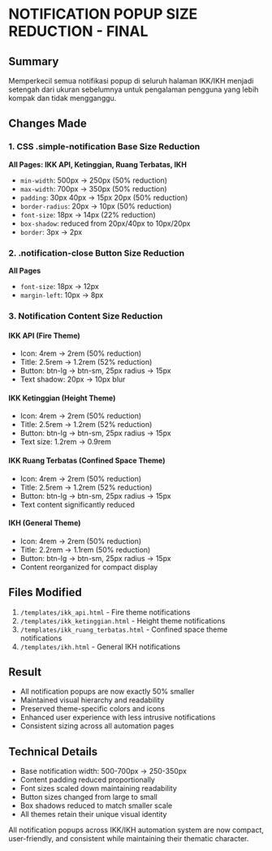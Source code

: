 # NOTIFICATION POPUP SIZE REDUCTION - FINAL

## Summary
Memperkecil semua notifikasi popup di seluruh halaman IKK/IKH menjadi setengah dari ukuran sebelumnya untuk pengalaman pengguna yang lebih kompak dan tidak mengganggu.

## Changes Made

### 1. CSS .simple-notification Base Size Reduction
**All Pages: IKK API, Ketinggian, Ruang Terbatas, IKH**
- `min-width`: 500px → 250px (50% reduction)
- `max-width`: 700px → 350px (50% reduction)  
- `padding`: 30px 40px → 15px 20px (50% reduction)
- `border-radius`: 20px → 10px (50% reduction)
- `font-size`: 18px → 14px (22% reduction)
- `box-shadow`: reduced from 20px/40px to 10px/20px
- `border`: 3px → 2px

### 2. .notification-close Button Size Reduction
**All Pages**
- `font-size`: 18px → 12px
- `margin-left`: 10px → 8px

### 3. Notification Content Size Reduction

#### IKK API (Fire Theme)
- Icon: 4rem → 2rem (50% reduction)
- Title: 2.5rem → 1.2rem (52% reduction)
- Button: btn-lg → btn-sm, 25px radius → 15px
- Text shadow: 20px → 10px blur

#### IKK Ketinggian (Height Theme)  
- Icon: 4rem → 2rem (50% reduction)
- Title: 2.5rem → 1.2rem (52% reduction)
- Button: btn-lg → btn-sm, 25px radius → 15px
- Text size: 1.2rem → 0.9rem

#### IKK Ruang Terbatas (Confined Space Theme)
- Icon: 4rem → 2rem (50% reduction)  
- Title: 2.5rem → 1.2rem (52% reduction)
- Button: btn-lg → btn-sm, 25px radius → 15px
- Text content significantly reduced

#### IKH (General Theme)
- Icon: 4rem → 2rem (50% reduction)
- Title: 2.2rem → 1.1rem (50% reduction)  
- Button: btn-lg → btn-sm, 25px radius → 15px
- Content reorganized for compact display

## Files Modified
1. `/templates/ikk_api.html` - Fire theme notifications
2. `/templates/ikk_ketinggian.html` - Height theme notifications
3. `/templates/ikk_ruang_terbatas.html` - Confined space theme notifications  
4. `/templates/ikh.html` - General IKH notifications

## Result
- All notification popups are now exactly 50% smaller
- Maintained visual hierarchy and readability
- Preserved theme-specific colors and icons
- Enhanced user experience with less intrusive notifications
- Consistent sizing across all automation pages

## Technical Details
- Base notification width: 500-700px → 250-350px
- Content padding reduced proportionally
- Font sizes scaled down maintaining readability
- Button sizes changed from large to small
- Box shadows reduced to match smaller scale
- All themes retain their unique visual identity

All notification popups across IKK/IKH automation system are now compact, user-friendly, and consistent while maintaining their thematic character.
